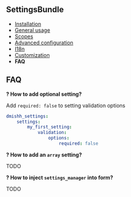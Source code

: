 ## SettingsBundle

* [Installation](installation.md)
* [General usage](general-usage.md)
* [Scopes](scopes.md)
* [Advanced configuration](advanced-configuration.md)
* [I18n](i18n.md)
* [Customization](customization.md)
* **FAQ**

## FAQ

**? How to add optional setting?**

Add `required: false` to setting validation options

```yaml
dmishh_settings:
    settings:
        my_first_setting:
        	validation:
	            options:
	                required: false
```

**? How to add an `array` setting?**

TODO

**? How to inject `settings_manager` into form?**

TODO
